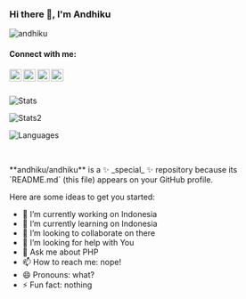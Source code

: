 ### Hi there 👋, I'm Andhiku
<!-- [![Twitter Follow](https://img.shields.io/twitter/follow/4ndhiku?color=1DA1F2&logo=twitter&style=for-the-badge)](https://twitter.com/intent/follow?original_referer=https://github.com/andhiku&screen_name=4ndhiku) -->
<p> <img src="https://komarev.com/ghpvc/?username=andhiku&label=Profile%20views&color=0e75b6&style=flat" alt="andhiku" /> </p>
<h4> Connect with me: </h4>
<p><img align="left" alt="codeSTACKr | YouTube" width="22px" color = "#fffff" src="https://cdn.jsdelivr.net/npm/simple-icons@v3/icons/youtube.svg" />
<img align="left" alt="codeSTACKr | Twitter" width="22px" src="https://cdn.jsdelivr.net/npm/simple-icons@v3/icons/twitter.svg" />
<img align="left" alt="codeSTACKr | LinkedIn" width="22px" src="https://cdn.jsdelivr.net/npm/simple-icons@v3/icons/linkedin.svg" />
<img align="left" alt="codeSTACKr | Instagram" width="22px" src="https://cdn.jsdelivr.net/npm/simple-icons@v3/icons/instagram.svg" />
</p>
<br />
<br />
<p> <img alt="Stats" src="https://github-readme-stats.vercel.app/api?username=andhiku&count_private=true&show_icons=true&show_icons=true&theme=dracula" /> </p>
<p> <img alt="Stats2" src="https://github-readme-streak-stats.herokuapp.com/?user=andhiku&theme=dracula" /> </p>
<p> <img alt="Languages" src="https://github-readme-stats.vercel.app/api/top-langs/?username=Taiga74164&layout=compact&langs_count=10&show_icons=true&theme=dracula" /> </p>
<br />
<p>
**andhiku/andhiku** is a ✨ _special_ ✨ repository because its `README.md` (this file) appears on your GitHub profile.

Here are some ideas to get you started:

- 🔭 I’m currently working on Indonesia
- 🌱 I’m currently learning on Indonesia
- 👯 I’m looking to collaborate on there
- 🤔 I’m looking for help with You
- 💬 Ask me about PHP
- 📫 How to reach me: nope!
- 😄 Pronouns: what?
- ⚡ Fun fact: nothing
</p>
